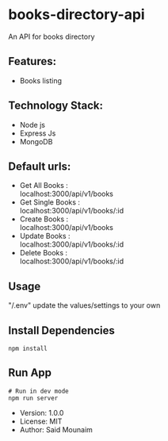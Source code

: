 # books-directory-api

An API for  books directory

## Features:

- Books listing


## Technology Stack:

- Node js
- Express Js
- MongoDB


## Default urls:

- Get All Books : <br/>
  localhost:3000/api/v1/books
- Get Single Books : <br/>
  localhost:3000/api/v1/books/:id
- Create Books : <br/>
  localhost:3000/api/v1/books
- Update Books : <br/>
  localhost:3000/api/v1/books/:id
- Delete Books : <br/>
  localhost:3000/api/v1/books/:id



## Usage

"/.env" update the values/settings to your own

## Install Dependencies

```
npm install
```

## Run App

```
# Run in dev mode
npm run server

```

- Version: 1.0.0
- License: MIT
- Author: Said Mounaim
